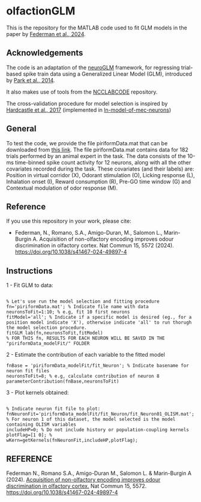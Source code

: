 # olfactionGLM

This is the repository for the MATLAB code used to fit GLM models in the paper by [Federman et al., 2024](https://www.nature.com/articles/s41467-024-49897-4).

## Acknowledgements 
The code is an adaptation of the [neuroGLM](https://github.com/pillowlab/neuroGLM) framework, for regressing trial-based spike train data using a Generalized Linear Model (GLM), introduced by [Park et al., 2014](https://pillowlab.princeton.edu/pubs/abs_ParkI_NN14.html).

It also makes use of tools from the [NCCLABCODE](https://github.com/pillowlab/DRD/tree/ddb2683d95fa4887156204ff472028ddd1dbb44b/ncclabcode) repository.

The cross-validation procedure for model selection is inspired by [Hardcastle et al., 2017](https://www.cell.com/neuron/fulltext/S0896-6273(17)30237-4) (implemented in [ln-model-of-mec-neurons](https://github.com/GiocomoLab/ln-model-of-mec-neurons))

## General
To test the code, we provide the file piriformData.mat that can be downloaded from [this link](https://figshare.com/articles/dataset/piriformData_mat/25944577). The file piriformData.mat contains data for 182 trials performed by an animal expert in the task. The data consists of the 10-ms time-binned spike count activity for 12 neurons, along with all the other covariates recorded during the task. These covariates (and their labels) are: Position in virtual corridor (X), Odorant stimulation (O), Licking response (L), Inhalation onset (I), Reward consumption (R), Pre-GO time window (G) and Contextual modulation of odor response (M).

## Reference
If you use this repository in your work, please cite:
* Federman, N., Romano, S.A., Amigo-Duran, M., Salomon L., Marin-Burgin A. Acquisition of non-olfactory encoding improves odour discrimination in olfactory cortex. Nat Commun 15, 5572 (2024). https://doi.org/10.1038/s41467-024-49897-4

## Instructions 

1 - Fit GLM to data:

```

% Let's use run the model selection and fitting procedure
fn='piriformData.mat'; % Indicate file name with data
neuronsToFit=1:10; % e.g, fit 10 first neurons
fitModel='all'; % Indicate if a specific model is desired (eg., for a position model indicate 'X'), otherwise indicate 'all' to run thorugh the model selection procedure.
fitGLM_lab(fn,neuronsToFit,fitModel)
% FOR THIS fn, RESULTS FOR EACH NEURON WILL BE SAVED IN THE "piriformData_modelFit/" FOLDER

```

2 - Estimate the contribution of each variable to the fitted model

```
fnBase = 'piriformData_modelFit/fit_Neuron'; % Indicate basename for neuron fit files
neuronsToFit=8; % e.g, calculate contribution of neuron 8
parameterContribution(fnBase,neuronsToFit)

```

3 - Plot kernels obtained:

```

% Indicate neuron fit file to plot:
fnNeuronFit='piriformData_modelFit/fit_Neuron/fit_Neuron01_OLISM.mat'; % For neuron 1 of this dataset, the model selected is the model containing OLISM variables
includeHP=0; % Do not include history or population-coupling kernels
plotFlag=[1 0]; % 
wKern=getKernels(fnNeuronFit,includeHP,plotFlag);

```

## REFERENCE

Federman N., Romano S.A., Amigo-Duran M., Salomon L. & Marin-Burgin A (2024). [Acquisition of non-olfactory encoding improves odour discrimination in olfactory cortex.](https://www.nature.com/articles/s41467-024-49897-4) Nat Commun 15, 5572. https://doi.org/10.1038/s41467-024-49897-4 
